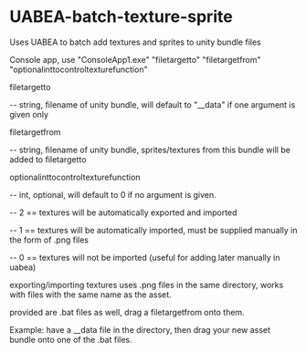 # UABEA-batch-texture-sprite
Uses UABEA to batch add textures and sprites to unity bundle files

Console app, use "ConsoleApp1.exe" "filetargetto" "filetargetfrom" "optionalinttocontroltexturefunction"

filetargetto

 -- string, filename of unity bundle, will default to "__data" if one argument is given only
 
filetargetfrom

 -- string, filename of unity bundle, sprites/textures from this bundle will be added to filetargetto
 
optionalinttocontroltexturefunction
 
 -- int, optional, will default to 0 if no argument is given.
 
 -- 2 == textures will be automatically exported and imported
 
 -- 1 == textures will be automatically imported, must be supplied manually in the form of .png files
 
 -- 0 == textures will not be imported (useful for adding later manually in uabea)

exporting/importing textures uses .png files in the same directory, works with files with the same name as the asset.

provided are .bat files as well, drag a filetargetfrom onto them.

Example: have a __data file in the directory, then drag your new asset bundle onto one of the .bat files.
